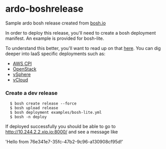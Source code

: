 # ardo-boshrelease
Sample ardo bosh release created from [bosh.io](https://bosh.io/docs/create-release.html)

In order to deploy this release, you'll need to create a bosh deployment manifest. An example is provided for bosh-lite.

To understand this better, you'll want to read up on that [here](https://bosh.io/docs/deployment-manifest.html). You can dig deeper into IaaS specific deployments such as:
 * [AWS CPI](https://bosh.io/docs/aws-cpi.html)
 * [OpenStack](https://bosh.io/docs/openstack-cpi.html)
 * [vSphere](https://bosh.io/docs/vsphere-cpi.html)
 * [vCloud](https://bosh.io/docs/vcloud-cpi.html)


### Create a dev release
```
  $ bosh create release --force
  $ bosh upload release
  $ bosh deployment examples/bosh-lite.yml
  $ bosh -n deploy
```
If deployed successfully you should be able to go to http://10.244.2.2.xip.io:8000/ and see a message like 

'Hello from 76e341e7-35fc-47b2-9c96-a130908cf95d!'
